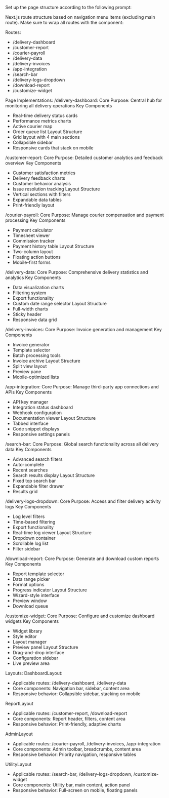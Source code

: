 Set up the page structure according to the following prompt:
   
<page-structure-prompt>
Next.js route structure based on navigation menu items (excluding main route). Make sure to wrap all routes with the component:

Routes:
- /delivery-dashboard
- /customer-report
- /courier-payroll
- /delivery-data
- /delivery-invoices
- /app-integration
- /search-bar
- /delivery-logs-dropdown
- /download-report
- /customize-widget

Page Implementations:
/delivery-dashboard:
Core Purpose: Central hub for monitoring all delivery operations
Key Components
- Real-time delivery status cards
- Performance metrics charts
- Active courier map
- Order queue list
Layout Structure
- Grid layout with 4 main sections
- Collapsible sidebar
- Responsive cards that stack on mobile

/customer-report:
Core Purpose: Detailed customer analytics and feedback overview
Key Components
- Customer satisfaction metrics
- Delivery feedback charts
- Customer behavior analysis
- Issue resolution tracking
Layout Structure
- Vertical sections with filters
- Expandable data tables
- Print-friendly layout

/courier-payroll:
Core Purpose: Manage courier compensation and payment processing
Key Components
- Payment calculator
- Timesheet viewer
- Commission tracker
- Payment history table
Layout Structure
- Two-column layout
- Floating action buttons
- Mobile-first forms

/delivery-data:
Core Purpose: Comprehensive delivery statistics and analytics
Key Components
- Data visualization charts
- Filtering system
- Export functionality
- Custom date range selector
Layout Structure
- Full-width charts
- Sticky header
- Responsive data grid

/delivery-invoices:
Core Purpose: Invoice generation and management
Key Components
- Invoice generator
- Template selector
- Batch processing tools
- Invoice archive
Layout Structure
- Split view layout
- Preview pane
- Mobile-optimized lists

/app-integration:
Core Purpose: Manage third-party app connections and APIs
Key Components
- API key manager
- Integration status dashboard
- Webhook configuration
- Documentation viewer
Layout Structure
- Tabbed interface
- Code snippet displays
- Responsive settings panels

/search-bar:
Core Purpose: Global search functionality across all delivery data
Key Components
- Advanced search filters
- Auto-complete
- Recent searches
- Search results display
Layout Structure
- Fixed top search bar
- Expandable filter drawer
- Results grid

/delivery-logs-dropdown:
Core Purpose: Access and filter delivery activity logs
Key Components
- Log level filters
- Time-based filtering
- Export functionality
- Real-time log viewer
Layout Structure
- Dropdown container
- Scrollable log list
- Filter sidebar

/download-report:
Core Purpose: Generate and download custom reports
Key Components
- Report template selector
- Data range picker
- Format options
- Progress indicator
Layout Structure
- Wizard-style interface
- Preview window
- Download queue

/customize-widget:
Core Purpose: Configure and customize dashboard widgets
Key Components
- Widget library
- Style editor
- Layout manager
- Preview panel
Layout Structure
- Drag-and-drop interface
- Configuration sidebar
- Live preview area

Layouts:
DashboardLayout:
- Applicable routes: /delivery-dashboard, /delivery-data
- Core components: Navigation bar, sidebar, content area
- Responsive behavior: Collapsible sidebar, stacking on mobile

ReportLayout
- Applicable routes: /customer-report, /download-report
- Core components: Report header, filters, content area
- Responsive behavior: Print-friendly, adaptive charts

AdminLayout
- Applicable routes: /courier-payroll, /delivery-invoices, /app-integration
- Core components: Admin toolbar, breadcrumbs, content area
- Responsive behavior: Priority navigation, responsive tables

UtilityLayout
- Applicable routes: /search-bar, /delivery-logs-dropdown, /customize-widget
- Core components: Utility bar, main content, action panel
- Responsive behavior: Full-screen on mobile, floating panels
</page-structure-prompt>